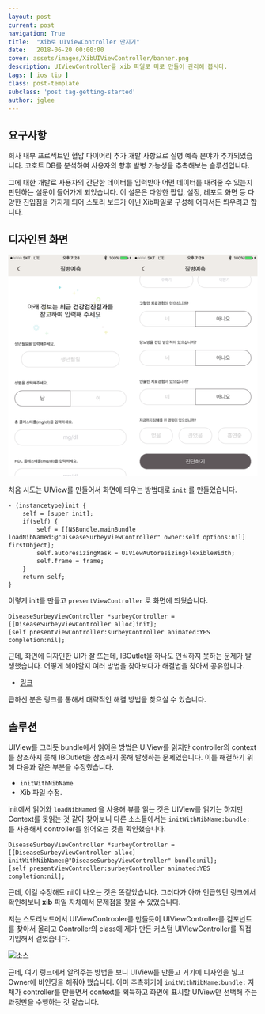 ```yaml
---
layout: post
current: post
navigation: True
title:  "Xib로 UIViewController 만지기"
date:   2018-06-20 00:00:00
cover: assets/images/XibUIViewController/banner.png
description: UIViewController를 xib 파일로 따로 만들어 관리해 봅시다.
tags: [ ios tip ]
class: post-template
subclass: 'post tag-getting-started'
author: jglee
---
```




## 요구사항

 회사 내부 프로젝트인 혈압 다이어리 추가 개발 사항으로 질병 예측 분야가 추가되었습니다. 코호트 DB를 분석하여 사용자의 향후 발병 가능성을 추측해보는 솔루션입니다.

 그에 대한 개발로 사용자의 간단한 데이터를 입력받아 어떤 데이터를 내려줄 수 있는지 판단하는 설문이 들어가게 되었습니다. 이 설문은 다양한 팝업, 설정, 레포트 화면 등 다양한 진입점을 가지게 되어 스토리 보드가 아닌 Xib파일로 구성해 어디서든 띄우려고 합니다.



## 디자인된 화면

![](../assets/images/XibUIViewController/sample.png)

 처음 시도는 UIView를 만들어서 화면에 띄우는 방법대로 `init` 를 만들었습니다.

```
- (instancetype)init {
    self = [super init];
    if(self) {
        self = [[NSBundle.mainBundle loadNibNamed:@"DiseaseSurbeyViewController" owner:self options:nil] firstObject];
        self.autoresizingMask = UIViewAutoresizingFlexibleWidth;
        self.frame = frame;
    }
    return self;
}
```

 이렇게 init를 만들고 `presentViewController` 로 화면에 띄웠습니다.

```
DiseaseSurbeyViewController *surbeyController = [[DiseaseSurbeyViewController alloc]init];
[self presentViewController:surbeyController animated:YES completion:nil];
```

 근데, 화면에 디자인한 UI가 잘 뜨는데, IBOutlet을 하나도 인식하지 못하는 문제가 발생했습니다. 어떻게 해야할지 여러 방법을 찾아보다가 해결법을 찾아서 공유합니다.

* [링크](https://stackoverflow.com/questions/4763519/loaded-nib-but-the-view-outlet-was-not-set)

 급하신 분은 링크를 통해서 대략적인 해결 방법을 찾으실 수 있습니다.



## 솔루션

 UIView를 그리듯 bundle에서 읽어온 방법은 UIView를 읽지만 controller의 context를 참조하지 못해 IBOutlet을 참조하지 못해 발생하는 문제였습니다. 이를 해결하기 위해 다음과 같은 부분을 수정했습니다.

* `initWithNibName`
* Xib 파일 수정.

 init에서 읽어와 `loadNibNamed` 을 사용해 뷰를 읽는 것은 UIView를 읽기는 하지만 Context를 못읽는 것 같아 찾아보니 다른 소스들에서는 `initWithNibName:bundle:`  를 사용해서 controller를 읽어오는 것을 확인했습니다.

```
DiseaseSurbeyViewController *surbeyController = [[DiseaseSurbeyViewController alloc] initWithNibName:@"DiseaseSurbeyViewController" bundle:nil];
[self presentViewController:surbeyController animated:YES completion:nil];
```

 근데, 이걸 수정해도 nil이 나오는 것은 똑같았습니다. 그러다가 아까 언급했던 링크에서 확인해보니 **xib** 파일 자체에서 문제점을 찾을 수 있었습니다.

 저는 스토리보드에서 UIViewControoler를 만들듯이 UIViewController를 컴포넌트를 찾아서 올리고 Controller의 class에 제가 만든 커스텀 UIVIewController를 직접 기입해서 걸었습니다.

![소스](https://i.stack.imgur.com/fzu7d.jpg)

 근데, 여기 링크에서 알려주는 방법을 보니 UIView를 만들고 거기에 디자인을 넣고 Owner에 바인딩을 해줘야 했습니다. 아마 추측하기에 `initWithNibName:bundle:`  자체가 controller를 만들면서 context를 획득하고 화면에 표시할 UIView만 선택해 주는 과정만을 수행하는 것 같습니다.
